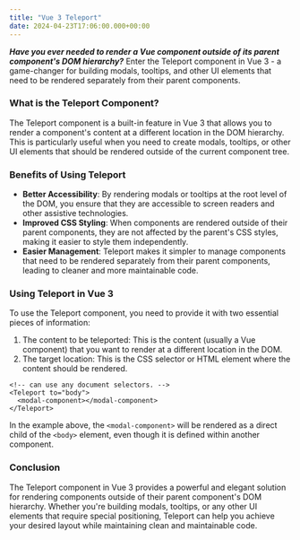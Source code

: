 ```yaml
---
title: "Vue 3 Teleport"
date: 2024-04-23T17:06:00.000+00:00
---
```



***Have you ever needed to render a Vue component outside of its parent component's DOM hierarchy?*** Enter the Teleport component in Vue 3 - a game-changer for building modals, tooltips, and other UI elements that need to be rendered separately from their parent components.

### What is the Teleport Component?

The Teleport component is a built-in feature in Vue 3 that allows you to render a component's content at a different location in the DOM hierarchy. This is particularly 
useful when you need to create modals, tooltips, or other UI elements that should be rendered outside of the current component tree.

### Benefits of Using Teleport

  - **Better Accessibility**: By rendering modals or tooltips at the root level of the DOM, you ensure that they are accessible to screen readers and other assistive technologies.
  - **Improved CSS Styling**: When components are rendered outside of their parent components, they are not affected by the parent's CSS styles, making it easier to style them independently.
  - **Easier Management**: Teleport makes it simpler to manage components that need to be rendered separately from their parent components, leading to cleaner and more maintainable code.

### Using Teleport in Vue 3

To use the Teleport component, you need to provide it with two essential pieces of information:
  1. The content to be teleported: This is the content (usually a Vue component) that you want to render at a different location in the DOM.
  2. The target location: This is the CSS selector or HTML element where the content should be rendered.

```vue
<!-- can use any document selectors. -->
<Teleport to="body">
  <modal-component></modal-component>
</Teleport>
```
In the example above, the `<modal-component>` will be rendered as a direct child of the `<body>` element, even though it is defined within another component.

### Conclusion
The Teleport component in Vue 3 provides a powerful and elegant solution for rendering components outside of their parent component's DOM hierarchy. Whether you're building modals, tooltips, or any other UI elements that require special positioning, Teleport can help you achieve your desired layout while maintaining clean and maintainable code.
